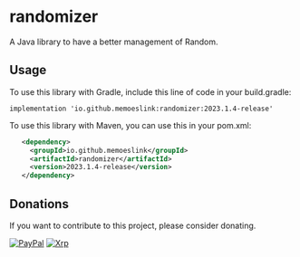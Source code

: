 # randomizer

A Java library to have a better management of Random.

## Usage

To use this library with Gradle, include this line of code in your build.gradle:

```
implementation 'io.github.memoeslink:randomizer:2023.1.4-release'
```

To use this library with Maven, you can use this in your pom.xml:

```xml
   <dependency>
     <groupId>io.github.memoeslink</groupId>
     <artifactId>randomizer</artifactId>
     <version>2023.1.4-release</version>
   </dependency>
```

## Donations

If you want to contribute to this project, please consider donating.

[![PayPal](https://img.shields.io/badge/PayPal-00457C?style=for-the-badge&logo=paypal&logoColor=white)](https://www.paypal.com/donate/?hosted_button_id=T9BMV4T39YJ9N)
[![Xrp](https://img.shields.io/badge/Xrp-black?style=for-the-badge&logo=xrp&logoColor=white "rLXQtekZYK7k9UcDdFUu4wcaq2FcVxDhqm")](https://livenet.xrpl.org/accounts/rLXQtekZYK7k9UcDdFUu4wcaq2FcVxDhqm)
